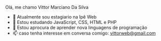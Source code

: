 Olá, me chamo Vittor Marciano Da Silva


- 🔭 Atualmente sou estagiario na Ipê Web
- 🌱 Estou estudando JavaScript, CSS, HTML e PHP
- 🤔 Estou aprocura de aprender nova linguagens de programação 
- 📫 caso tenha interesse em conversa comigo: vittorweb@gmail.com

